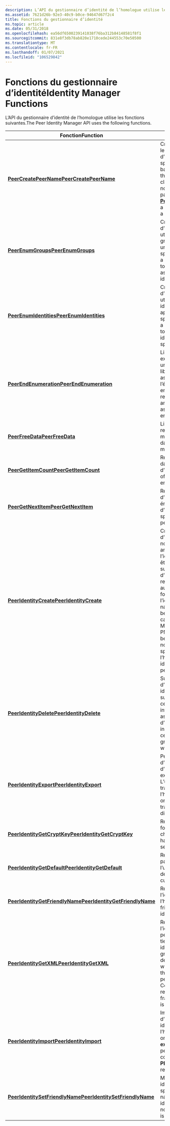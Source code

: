 ```yaml
---
description: L’API du gestionnaire d’identité de l’homologue utilise les fonctions suivantes.
ms.assetid: 7621d26b-92e3-40c9-b0ce-94647d67f2c4
title: Fonctions du gestionnaire d’identité
ms.topic: article
ms.date: 05/31/2018
ms.openlocfilehash: ea56df6500239141038f76ba312b84148581f8f1
ms.sourcegitcommit: 831e8f3db78ab820e1710cede244553c70e50500
ms.translationtype: MT
ms.contentlocale: fr-FR
ms.lasthandoff: 01/07/2021
ms.locfileid: "106529842"
---
```

# <a name="identity-manager-functions"></a><span data-ttu-id="8bc96-103">Fonctions du gestionnaire d’identité</span><span class="sxs-lookup"><span data-stu-id="8bc96-103">Identity Manager Functions</span></span>

<span data-ttu-id="8bc96-104">L’API du gestionnaire d’identité de l’homologue utilise les fonctions suivantes.</span><span class="sxs-lookup"><span data-stu-id="8bc96-104">The Peer Identity Manager API uses the following functions.</span></span>



| <span data-ttu-id="8bc96-105">Fonction</span><span class="sxs-lookup"><span data-stu-id="8bc96-105">Function</span></span>                                                           | <span data-ttu-id="8bc96-106">Description</span><span class="sxs-lookup"><span data-stu-id="8bc96-106">Description</span></span>                                                                                                                                                                                                                                                                                            |
|--------------------------------------------------------------------|--------------------------------------------------------------------------------------------------------------------------------------------------------------------------------------------------------------------------------------------------------------------------------------------------------|
| [<span data-ttu-id="8bc96-107">**PeerCreatePeerName**</span><span class="sxs-lookup"><span data-stu-id="8bc96-107">**PeerCreatePeerName**</span></span>](/windows/desktop/api/P2P/nf-p2p-peercreatepeername)                   | <span data-ttu-id="8bc96-108">Crée un nouveau nom basé sur le nom existant de l’identité d’homologue et du classifieur spécifiés.</span><span class="sxs-lookup"><span data-stu-id="8bc96-108">Creates a new name based on the existing name of the specified peer identity and classifier.</span></span> <span data-ttu-id="8bc96-109">Toutefois, une nouvelle identité n’est pas créée par un appel à [**PeerCreatePeerName**](/windows/desktop/api/P2P/nf-p2p-peercreatepeername).</span><span class="sxs-lookup"><span data-stu-id="8bc96-109">However, a new identity is not created by a call to [**PeerCreatePeerName**](/windows/desktop/api/P2P/nf-p2p-peercreatepeername).</span></span>                                                                                                     |
| [<span data-ttu-id="8bc96-110">**PeerEnumGroups**</span><span class="sxs-lookup"><span data-stu-id="8bc96-110">**PeerEnumGroups**</span></span>](/windows/desktop/api/P2P/nf-p2p-peerenumgroups)                           | <span data-ttu-id="8bc96-111">Crée et retourne un handle d’énumération d’homologue utilisé pour énumérer tous les groupes homologues associés à une identité d’homologue spécifique.</span><span class="sxs-lookup"><span data-stu-id="8bc96-111">Creates and returns a peer enumeration handle used to enumerate all the peer groups associated with a specific peer identity.</span></span>                                                                                                                                                                          |
| [<span data-ttu-id="8bc96-112">**PeerEnumIdentities**</span><span class="sxs-lookup"><span data-stu-id="8bc96-112">**PeerEnumIdentities**</span></span>](/windows/desktop/api/P2P/nf-p2p-peerenumidentities)                   | <span data-ttu-id="8bc96-113">Crée et retourne un handle d’énumération d’homologue utilisé pour énumérer toutes les identités d’homologue qui appartiennent à un utilisateur spécifique.</span><span class="sxs-lookup"><span data-stu-id="8bc96-113">Creates and returns a peer enumeration handle used to enumerate all the peer identities that belong to a specific user.</span></span>                                                                                                                                                                                |
| [<span data-ttu-id="8bc96-114">**PeerEndEnumeration**</span><span class="sxs-lookup"><span data-stu-id="8bc96-114">**PeerEndEnumeration**</span></span>](/windows/desktop/api/P2P/nf-p2p-peerendenumeration)                   | <span data-ttu-id="8bc96-115">Libère une énumération, par exemple, un enregistrement ou une énumération de membre, et libère toutes les ressources associées à l’énumération.</span><span class="sxs-lookup"><span data-stu-id="8bc96-115">Releases an enumeration, for example, a record or member enumeration, and deallocates all resources associated with the enumeration.</span></span>                                                                                                                                                                   |
| [<span data-ttu-id="8bc96-116">**PeerFreeData**</span><span class="sxs-lookup"><span data-stu-id="8bc96-116">**PeerFreeData**</span></span>](/windows/desktop/api/P2P/nf-p2p-peerfreedata)                               | <span data-ttu-id="8bc96-117">Libère un bloc de données et le retourne au pool de mémoire.</span><span class="sxs-lookup"><span data-stu-id="8bc96-117">Deallocates a block of data and returns it to the memory pool.</span></span>                                                                                                                                                                                                                                         |
| [<span data-ttu-id="8bc96-118">**PeerGetItemCount**</span><span class="sxs-lookup"><span data-stu-id="8bc96-118">**PeerGetItemCount**</span></span>](/windows/desktop/api/P2P/nf-p2p-peergetitemcount)                       | <span data-ttu-id="8bc96-119">Retourne le nombre d’éléments dans une énumération d’homologues.</span><span class="sxs-lookup"><span data-stu-id="8bc96-119">Returns a count of the items in a peer enumeration.</span></span>                                                                                                                                                                                                                                                    |
| [<span data-ttu-id="8bc96-120">**PeerGetNextItem**</span><span class="sxs-lookup"><span data-stu-id="8bc96-120">**PeerGetNextItem**</span></span>](/windows/desktop/api/P2P/nf-p2p-peergetnextitem)                         | <span data-ttu-id="8bc96-121">Retourne un nombre spécifique d’éléments à partir d’une énumération d’homologues.</span><span class="sxs-lookup"><span data-stu-id="8bc96-121">Returns a specific number of items from a peer enumeration.</span></span>                                                                                                                                                                                                                                            |
| [<span data-ttu-id="8bc96-122">**PeerIdentityCreate**</span><span class="sxs-lookup"><span data-stu-id="8bc96-122">**PeerIdentityCreate**</span></span>](/windows/desktop/api/P2P/nf-p2p-peeridentitycreate)                   | <span data-ttu-id="8bc96-123">Crée une nouvelle identité d’homologue et retourne son nom.</span><span class="sxs-lookup"><span data-stu-id="8bc96-123">Creates a new peer identity and returns its name.</span></span> <span data-ttu-id="8bc96-124">Le nom de l’identité de l’homologue doit être passé dans tous les appels suivants au gestionnaire d’identité de l’homologue, au regroupement d’homologues ou aux fonctions PNRP qui fonctionnent pour le compte de l’identité de l’homologue.</span><span class="sxs-lookup"><span data-stu-id="8bc96-124">The name of the peer identity must be passed in all subsequent calls to the Peer Identity Manager, Peer Grouping, or PNRP functions that operate on behalf of the peer identity.</span></span> <span data-ttu-id="8bc96-125">Le nom d’identité de l’homologue spécifie l’identité de l’homologue utilisée.</span><span class="sxs-lookup"><span data-stu-id="8bc96-125">The peer identity name specifies which peer identity is being used.</span></span> |
| [<span data-ttu-id="8bc96-126">**PeerIdentityDelete**</span><span class="sxs-lookup"><span data-stu-id="8bc96-126">**PeerIdentityDelete**</span></span>](/windows/desktop/api/P2P/nf-p2p-peeridentitydelete)                   | <span data-ttu-id="8bc96-127">Supprime une identité d’homologue.</span><span class="sxs-lookup"><span data-stu-id="8bc96-127">Deletes a peer identity.</span></span> <span data-ttu-id="8bc96-128">Cela comprend la suppression de tous les certificats, clés privées et informations de groupe associées à une identité d’homologue spécifiée.</span><span class="sxs-lookup"><span data-stu-id="8bc96-128">This includes removing all certificates, private keys, and all group information associated with a specified peer identity.</span></span>                                                                                                                                                   |
| [<span data-ttu-id="8bc96-129">**PeerIdentityExport**</span><span class="sxs-lookup"><span data-stu-id="8bc96-129">**PeerIdentityExport**</span></span>](/windows/desktop/api/P2P/nf-p2p-peeridentityexport)                   | <span data-ttu-id="8bc96-130">Permet à un utilisateur d’exporter une identité d’homologue.</span><span class="sxs-lookup"><span data-stu-id="8bc96-130">Allows a user to export one peer identity.</span></span> <span data-ttu-id="8bc96-131">L’utilisateur peut ensuite transférer l’identité de l’homologue vers un autre ordinateur.</span><span class="sxs-lookup"><span data-stu-id="8bc96-131">The user can then transfer the peer identity to a different computer.</span></span>                                                                                                                                                                                       |
| [<span data-ttu-id="8bc96-132">**PeerIdentityGetCryptKey**</span><span class="sxs-lookup"><span data-stu-id="8bc96-132">**PeerIdentityGetCryptKey**</span></span>](/windows/desktop/api/P2P/nf-p2p-peeridentitygetcryptkey)         | <span data-ttu-id="8bc96-133">Récupère un handle vers un fournisseur de services de chiffrement (CSP).</span><span class="sxs-lookup"><span data-stu-id="8bc96-133">Retrieves a handle to a cryptographic service provider (CSP).</span></span>                                                                                                                                                                                                                                          |
| [<span data-ttu-id="8bc96-134">**PeerIdentityGetDefault**</span><span class="sxs-lookup"><span data-stu-id="8bc96-134">**PeerIdentityGetDefault**</span></span>](/windows/desktop/api/P2P/nf-p2p-peeridentitygetdefault)           | <span data-ttu-id="8bc96-135">Récupère le nom d’homologue par défaut défini pour l’utilisateur actuel.</span><span class="sxs-lookup"><span data-stu-id="8bc96-135">Retrieves the default peer name set for the current user.</span></span>                                                                                                                                                                                                                                              |
| [<span data-ttu-id="8bc96-136">**PeerIdentityGetFriendlyName**</span><span class="sxs-lookup"><span data-stu-id="8bc96-136">**PeerIdentityGetFriendlyName**</span></span>](/windows/desktop/api/P2P/nf-p2p-peeridentitygetfriendlyname) | <span data-ttu-id="8bc96-137">Retourne le nom convivial de l’identité de l’homologue.</span><span class="sxs-lookup"><span data-stu-id="8bc96-137">Returns the friendly name of the peer identity.</span></span>                                                                                                                                                                                                                                                        |
| [<span data-ttu-id="8bc96-138">**PeerIdentityGetXML**</span><span class="sxs-lookup"><span data-stu-id="8bc96-138">**PeerIdentityGetXML**</span></span>](/windows/desktop/api/P2P/nf-p2p-peeridentitygetxml)                   | <span data-ttu-id="8bc96-139">Retourne une description de l’identité de l’homologue, qui peut ensuite être passée à des tiers et utilisée pour inviter une identité d’homologue dans un groupe homologue.</span><span class="sxs-lookup"><span data-stu-id="8bc96-139">Returns a description of the peer identity, which can then be passed to third parties and used to invite a peer identity into a peer group.</span></span> <span data-ttu-id="8bc96-140">Ces informations sont retournées sous forme de fragment XML.</span><span class="sxs-lookup"><span data-stu-id="8bc96-140">This information is returned as an XML fragment.</span></span>                                                                                                           |
| [<span data-ttu-id="8bc96-141">**PeerIdentityImport**</span><span class="sxs-lookup"><span data-stu-id="8bc96-141">**PeerIdentityImport**</span></span>](/windows/desktop/api/P2P/nf-p2p-peeridentityimport)                   | <span data-ttu-id="8bc96-142">Importe une identité d’homologue.</span><span class="sxs-lookup"><span data-stu-id="8bc96-142">Imports one peer identity.</span></span> <span data-ttu-id="8bc96-143">Si l’identité de l’homologue existe sur un ordinateur, l' **homologue \_ E \_ \_ existe déjà** est retourné.</span><span class="sxs-lookup"><span data-stu-id="8bc96-143">If the peer identity exists on a computer, **PEER\_E\_ALREADY\_EXISTS** is returned.</span></span>                                                                                                                                                                                        |
| [<span data-ttu-id="8bc96-144">**PeerIdentitySetFriendlyName**</span><span class="sxs-lookup"><span data-stu-id="8bc96-144">**PeerIdentitySetFriendlyName**</span></span>](/windows/desktop/api/P2P/nf-p2p-peeridentitysetfriendlyname) | <span data-ttu-id="8bc96-145">Modifie le nom convivial d’une identité d’homologue spécifiée.</span><span class="sxs-lookup"><span data-stu-id="8bc96-145">Modifies the friendly name for a specified peer identity.</span></span> <span data-ttu-id="8bc96-146">Le nom convivial est le nom explicite.</span><span class="sxs-lookup"><span data-stu-id="8bc96-146">The friendly name is the human-readable name.</span></span>                                                                                                                                                                                                |



 

 

 



